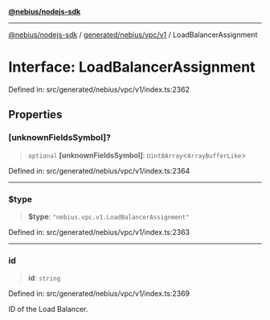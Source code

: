 [**@nebius/nodejs-sdk**](../../../../../README.md)

***

[@nebius/nodejs-sdk](../../../../../README.md) / [generated/nebius/vpc/v1](../README.md) / LoadBalancerAssignment

# Interface: LoadBalancerAssignment

Defined in: src/generated/nebius/vpc/v1/index.ts:2362

## Properties

### \[unknownFieldsSymbol\]?

> `optional` **\[unknownFieldsSymbol\]**: `Uint8Array`\<`ArrayBufferLike`\>

Defined in: src/generated/nebius/vpc/v1/index.ts:2364

***

### $type

> **$type**: `"nebius.vpc.v1.LoadBalancerAssignment"`

Defined in: src/generated/nebius/vpc/v1/index.ts:2363

***

### id

> **id**: `string`

Defined in: src/generated/nebius/vpc/v1/index.ts:2369

ID of the Load Balancer.
